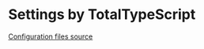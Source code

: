 # Settings by TotalTypeScript

[Configuration files source](https://www.totaltypescript.com/tsconfig-cheat-sheet)
